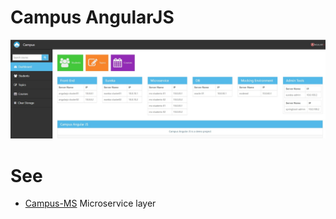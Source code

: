 # Campus AngularJS


![FE](./doc/fe-angularjs.jpg)

# See
* [Campus-MS](https://github.com/ermalaliraj/campus-ms) Microservice layer